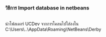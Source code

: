 ﻿<html>
<h3>วิธีการ Import database in netbeans</h3><br>
นำโฟลเดอร์ UCDev จากการโคลนไปใส่ลงใน C:\Users\..\AppData\Roaming\NetBeans\Derby<br>
</html>
